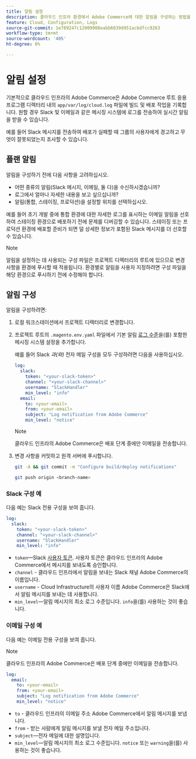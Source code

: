 ```yaml
---
title: 알림 설정
description: 클라우드 인프라 환경에서 Adobe Commerce에 대한 알림을 구성하는 방법을 알아봅니다.
feature: Cloud, Configuration, Logs
source-git-commit: 1e789247c12009908eabb6039d951acbdfcc9263
workflow-type: tm+mt
source-wordcount: '405'
ht-degree: 0%

---
```


# 알림 설정

기본적으로 클라우드 인프라의 Adobe Commerce은 Adobe Commerce 루트 응용 프로그램 디렉터리 내의 `app/var/log/cloud.log` 파일에 빌드 및 배포 작업을 기록합니다. 원할 경우 Slack 및 이메일과 같은 메시징 시스템에 로그를 전송하여 실시간 알림을 받을 수 있습니다.

예를 들어 Slack 메시지를 전송하여 배포가 실패할 때 그룹의 사용자에게 경고하고 무엇이 잘못되었는지 조사할 수 있습니다.

## 플랜 알림

알림을 구성하기 전에 다음 사항을 고려하십시오.

- 어떤 종류의 알림(Slack 메시지, 이메일, 둘 다)을 수신하시겠습니까?
- 로그에서 얼마나 자세한 내용을 보고 싶으십니까?
- 알림(통합, 스테이징, 프로덕션)을 설정할 위치를 선택하십시오.

예를 들어 초기 개발 중에 통합 환경에 대한 자세한 로그를 표시하는 이메일 알림을 선호하여 스테이징 환경으로 배포하기 전에 문제를 디버깅할 수 있습니다. 스테이징 또는 프로덕션 환경에 배포할 준비가 되면 덜 상세한 정보가 포함된 Slack 메시지를 더 선호할 수 있습니다.

>[!NOTE]
>
>알림을 설정하는 데 사용되는 구성 파일은 프로젝트 디렉터리의 루트에 있으므로 변경 사항을 환경에 푸시할 때 적용됩니다. 환경별로 알림을 사용자 지정하려면 구성 파일을 해당 환경으로 푸시하기 전에 수정해야 합니다.

## 알림 구성

알림을 구성하려면:

1. 로컬 워크스테이션에서 프로젝트 디렉터리로 변경합니다.
1. 프로젝트 루트의 `.magento.env.yaml` 파일에서 기본 알림 [로그 수준](log-handlers.md#log-levels)을(를) 포함한 메시징 시스템 설정을 추가합니다.

   예를 들어 Slack _과(와)_ 전자 메일 구성을 모두 구성하려면 다음을 사용하십시오.

   ```yaml
   log:
     slack:
       token: "<your-slack-token>"
       channel: "<your-slack-channel>"
       username: "SlackHandler"
       min_level: "info"
     email:
       to: <your-email>
       from: <your-email>
       subject: "Log notification from Adobe Commerce"
       min_level: "notice"
   ```

   >[!NOTE]
   >
   >클라우드 인프라의 Adobe Commerce은 배포 단계 중에만 이메일을 전송합니다.

1. 변경 사항을 커밋하고 원격 서버에 푸시합니다.

   ```bash
   git -A && git commit -m "Configure build/deploy notifications"
   ```

   ```bash
   git push origin <branch-name>
   ```

### Slack 구성 예

다음 예는 Slack 전용 구성을 보여 줍니다.

```yaml
log:
  slack:
    token: "<your-slack-token>"
    channel: "<your-slack-channel>"
    username: "SlackHandler"
    min_level: "info"
```

- `token`—Slack [사용자 토큰](https://api.slack.com/docs/token-types#user). 사용자 토큰은 클라우드 인프라의 Adobe Commerce에서 메시지를 보내도록 승인합니다.
- `channel` - 클라우드 인프라에서 알림을 보내는 Slack 채널 Adobe Commerce의 이름입니다.
- `username` - Cloud Infrastructure의 사용자 이름 Adobe Commerce은 Slack에서 알림 메시지를 보내는 데 사용합니다.
- `min_level`—알림 메시지의 최소 로그 수준입니다. `info`을(를) 사용하는 것이 좋습니다.

### 이메일 구성 예

다음 예는 이메일 전용 구성을 보여 줍니다.

>[!NOTE]
>
>클라우드 인프라의 Adobe Commerce은 배포 단계 중에만 이메일을 전송합니다.

```yaml
log:
  email:
    to: <your-email>
    from: <your-email>
    subject: "Log notification from Adobe Commerce"
    min_level: "notice"
```

- `to` - 클라우드 인프라의 이메일 주소 Adobe Commerce에서 알림 메시지를 보냅니다.
- `from` - 받는 사람에게 알림 메시지를 보낼 전자 메일 주소입니다.
- `subject`—전자 메일에 대한 설명입니다.
- `min_level`—알림 메시지의 최소 로그 수준입니다. `notice` 또는 `warning`을(를) 사용하는 것이 좋습니다.
